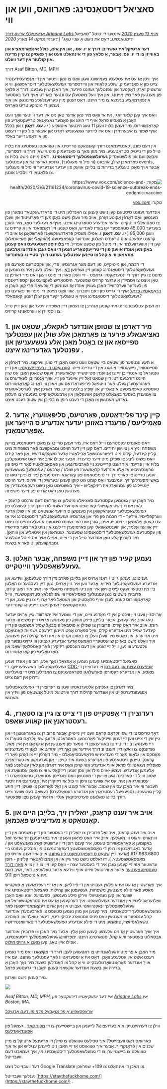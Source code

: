 # סאציאל דיסטאַנסינג: פארוואס, ווען און ווי

_[אָריגינאַללי ארויס דורך Ariadne Labs אויף 13 מערץ 2020](https://www.ariadnelabs.org/resources/articles/news/social-distancing-this-is-not-a-snow-day) אונטער די טיטל "סאציאל דיסטאַנסינג: דאָס איז נישט אַ שניי טאָג" | דערהייַנטיקט 14 מערץ 2020_

**דער אַרטיקל איז געשריבן דורך אַ יו. עס., און אין אַזאַ, כּולל אינפֿאָרמאַציע און באַווייַזן צו די יו. עס. אָבער, אַ פּלאַץ פון די אינהאַלט וועט אויך פּאַסיק צו קיין מדינה און קולטור אין דער וועלט.**

דורך Asaf Bitton, MD, MPH

איך וויסן אַז עס איז עטלעכע צעמישונג וועגן וואָס צו טאָן ווייַטער אין די אַנפּרעסידענטיד צייט פון אַ פּאַנדעמיק, שולע קלאָוזיז און וויידספּרעד געזעלשאַפטלעך דיסראַפּשאַן. ווי אַ ערשטיק זאָרגן דאָקטער און עפנטלעך געזונט פירער, איך האָבן שוין געבעטן דורך אַ פּלאַץ פון מענטשן פֿאַר מיין מיינונג, און איך וועל צושטעלן עס ונטער באזירט אויף דער בעסטער אינפֿאָרמאַציע בנימצא צו מיר הייַנט. דאָס זענען מיין פערזענלעכע מיינונגען און איך נעמען די נויטיקע טריט פאָרויס.

וואָס איך קען קלאר זאָגן, איז אַז וואָס מיר טאָן אָדער טאָן ניט אין דער ווייַטער וואָך וועט האָבן אַ מאַסיוו פּראַל אויף די היגע און טאָמער נאַציאָנאַל טרייַעקטאָריע פון קאָראָנאַווירוס. מיר זענען בלויז וועגן 11 טעג הינטער איטאליע ( **יו. עס. דאַטן** ) און בכלל אויף שפּור צו איבערחזרן וואָס איז ליידער געשעעניש דאָרט און איבער פיל פון די רעשט פון אייראָפּע זייער באַלד.

אין דעם פונט, קאַנטיינמאַנט דורך קאָנטאַקט טרייסינג און געוואקסן טעסטינג איז בלויז טייל פון די נייטיק סטראַטעגיע. מיר מוזן מאַך צו פּאַנדעמיק מיטיגיישאַן דורך וויידספּרעד, ומבאַקוועם און פולשטענדיק **געזעלשאַפטלעך דיסטאַנסינג** . דאָס מיינט נישט בלויז צו פאַרמאַכן שולן, אַרבעט (ווי פיל ווי מעגלעך), גרופּע גאַדערינגז און עפנטלעך events, אָבער אויך מאַכן טעגלעך ברירות צו בלייַבן אַוועק פון יעדער אנדערער ווי פיל ווי מעגלעך צו פלאַטאַן די ויסבייג אונטן.

<center style=";text-align:right;direction:rtl"><img src="/graph.jpeg" alt="מקור: https://www.vox.com/science-and-health/2020/3/6/21161234/coronavirus-covid-19-science-outbreak-ends-endemic-vaccine"><p style=";text-align:right;direction:rtl"><em>מקור: <a href="https://www.vox.com/science-and-health/2020/3/6/21161234/coronavirus-covid-19-science-outbreak-ends-endemic-vaccine">vox.com</a></em></p></center>

אונדזער געזונט סיסטעם קען נישט קענען צו האַנדלען מיט די פּראַדזשעקטאַד נומערן פון מענטשן וואָס דאַרפֿן אַקוטע זאָרגן, אויב מיר וועלן נישט באַקומען די פאָרטיטוד און וועלן צו סאָסיאַללי ווייַטקייט יעדער אנדערע סטאַרטינג איצט. אויף אַ רעגולער טאָג, מיר האָבן בעערעך 45,000 סטאַפפעד יקו בעדז לאַנדיש, וואָס קענען זיין ראַמפּאַנד אין אַ קריזיס צו וועגן 95,000 ( **יו. עס. דאַטן** ). אפילו מעסיק פּראַדזשעקשאַנז פֿאָרשלאָגן אַז אויב די קראַנט ינפעקטיאָוס טרענדס האַלטן, אונדזער קאַפּאַציטעט (לאָוקאַלי און נאציאנאלע) קען זיין אָוווערוועלמד אין די מיטל פון שפּעט אפריל. **די בלויז סטראַטעגיעס וואָס קענען באַקומען אונדז אַוועק פון די טרייַעקטאָריע זענען די וואָס געבן אונדז צו אַרבעטן צוזאַמען ווי אַ קהל צו טייַנען עפנטלעך געזונט דורך סטייינג באַזונדער.**

די חכמה, און נייטיקייַט, פון דעם מער אַגרעסיוו, פרי, און עקסטרעם פאָרעם פון געזעלשאַפטלעך דיסטאַנסינג קענען זיין געפֿונען [דאָ](https://www.nytimes.com/interactive/2020/03/13/opinion/coronavirus-trump-response.html?action=click&module=Opinion&pgtype=Homepage--) . איך וואָלט בעטן איר צו נעמען אַ מינוט צו גיין דורך די ינטעראַקטיוו גראַפס - זיי וועלן פאָרן די פונט וועגן וואָס מיר דאַרפֿן צו טאָן איצט צו ויסמיידן אַ ערגער קריזיס שפּעטער. היסטאָריש לעקציעס און יקספּיריאַנסיז פון לענדער ווערלדווייד האָבן געוויזן אונדז אַז גענומען די אַקשאַנז פרי קען האָבן אַ [דראַמאַטיק פּראַל](https://bmcpublichealth.biomedcentral.com/articles/10.1186/s12889-018-5446-1) אויף די גרייס פון דעם ויסברוך. אַזוי וואָס מיינען די ימפּרוווד פאָרעם פון געזעלשאַפטלעך דיסטאַנסינג אויף אַ טעגלעך יקער ווען שולן זענען קאַנסאַלד?

דאָ זענען עטלעכע טריט איר קענען אָנהייבן צו נעמען דיין משפּחה זיכער און טאָן דיין טייל צו ויסמיידן אַ ווערסאַנינג קריזיס:

## 1\. מיר דאַרפֿן צו שטופּן אונדזער לאקאלע, שטאַט און נאציאנאלע פירער צו פאַרמאַכן אַלע שולן און עפנטלעך ספּייסאַז און צו באָטל מאַכן אַלע געשעענישן און עפנטלעך גאַדערינגז _איצט_ .

א היגע ענטפער פון שטאָט ביי שטאָט וועט נישט האָבן די טויגן ווירקונג. מיר דאַרפֿן אַ סטייסטוויד, ניישאַנווייד צוגאַנג אין די טריינג צייט. [קאָנטאַקט דיין רעפּריזענאַטיוו](https://www.house.gov/representatives/find-your-representative) און דיין גענעראל צו אָנטרייַבן זיי צו אָנווענדן סטייטשייד קלאָוזשערז. זעקס שטאַטן האָבן עס שוין היינט דורכגעפירט. דיין שטאַט זאָל זיין איינער פון זיי. אויך אָנטרייַבן לעאַדערס צו פאַרגרעסערן געלט פֿאַר נויטפאַל פּריפּעראַדנאַס און מאַכן וויידאַנינג קאָראָנאַווירוס טעסטינג קאַפּאַציטעט אַ באַלדיק און שפּיץ בילכערקייַט. מיר דאַרפֿן אויך לעגיסלאַטאָרס צו אָנווענדן בעסער באַצאָלט קראַנק אַוועקלאָזן און אַרבעטלאָזיקייט בענעפיץ צו העלפן נאַדזש מענטשן צו מאַכן די רעכט רופן צו בלייַבן אין שטוב רעכט איצט.

## 2\. קיין קינד פּלייַדאַטעס, פּאַרטיעס, סליפּאָווערז, אָדער פאַמיליעס / פרענדז באזוכן יעדער אנדערע ס הייזער און אַפּאַרטמאַנץ.

דאָס סאָונדס עקסטרעם ווייַל דאָס איז. מיר זענען טריינג צו מאַכן דיסטאַנסע צווישן משפּחה וניץ און צווישן יחידים. דאָס קען זיין דער הויפּט ומבאַקוועם פֿאַר משפחות מיט קליין קינדער, קידס מיט דיפערענטשאַל אַבילאַטיז אָדער טשאַלאַנדזשיז, און פֿאַר קידס וואָס פשוט ליבע צו שפּילן מיט זייער פרענדז. אָבער אפילו אויב איר האָט אויסגעקליבן בלויז איין פרייַנד, איר זענט קריייטינג נייַ פֿאַרבינדונגען און פּאַסאַבילאַטיז פֿאַר די טיפּ פון טראַנסמיסיע אַז אַלע אונדזער קלאָוזשערז פון שולע / אַרבעט / עפנטלעך געשעענישן זענען טריינג צו פאַרמייַדן. די סימפּטאָמס פון קאָראָנאַווירוס נעמען פיר צו פינף טעג צו באַשייַמפּערלעך זיך. עמעצער וואָס קומט גוט קוקן קענען יבערשיקן די ווירוס. דער הויפּט ייַנטיילונג פון עסנוואַרג איז ריזיקאַליש - איך באשטימט טאָן נישט רעקאָמענדירן אַז מענטשן טאָן דאָס אַרויס פון זייער משפּחה.

מיר האָבן שוין גענומען עקסטרעם סאציאלע מיטלען צו אַדרעס דעם ערנסט קרענק - לאָזן אונדז נישט אַקטיוולי קאָו-אָפּט אונדזער השתדלות דורך הויך לעוועלס פון געזעלשאַפטלעך ינטעראַקשאַן אין מענטשן ס הייזער אַנשטאָט פון אין שולן אָדער ווערקפּלייסיז. ווידער - די חכמה פון פרי און אַגרעסיוו געזעלשאַפטלעך דיסטאַנסינג איז אַז עס קענען פלאַטאַן די ויסבייג אויבן, געבן אונדזער געזונט סיסטעם אַ געלעגנהייט צו נישט זיין אָוווערוועלמד, און יווענטשאַוואַלי קען פאַרמינערן די לענג און נויט פֿאַר מער פּיריאַדז פון עקסטרעם געזעלשאַפטלעך דיסטאַנסינג שפּעטער. געטראפן אין איטאליע און וווהאַן). מיר דאַרפֿן אַלע טאָן אונדזער טייל אין די צייט, אפילו אויב עס מיטל עטלעכע ומבאַקוועמקייַט פֿאַר אַ בשעת.

## 3\. נעמען קעיר פון זיך און דיין משפּחה, אָבער האַלטן געזעלשאַפטלעך ווייַטקייט.

געניטונג, נעמען גייט / ראַנז אַרויס און בלייַבן פארבונדן דורך טעלעפאָן, ווידעא און אנדערע געזעלשאַפטלעך מידיאַ. אָבער ווען איר גיין אַרויס, טאָן דיין בעסטער צו האַלטן בייַ מינדסטער זעקס פֿיס צווישן איר און ניט-משפּחה מיטגלידער. אויב איר האָט קידס, פּרובירן נישט צו נוצן עפנטלעך פאַסילאַטיז ווי שפּילפּלאַץ סטראַקטשערז, ווייַל קאָראָנאַווירוס קענען לעבן אויף פּלאַסטיק און מעטאַל פֿאַר אַרויף צו נייַן טעג, און די סטראַקטשערז זענען נישט רייניקונג קעסיידער.

אַרויסגיין וועט זיין וויכטיק אין די מאָדנע צייט, און די וועטער איז ימפּרוווד. גיין אַרויס יעדער טאָג אויב איר קענען, אָבער בלייבן פיזיק אַוועק פון מענטשן אַרויס דיין משפּחה אָדער רומז. אויב איר האָט קידס, פּרובירן צו שפּילן אַ פוסבאָל פוסבאָל שפּיל אַנשטאָט פון דיין קינדער שפּיל מיט אנדערע קידס, ווייַל ספּאָרט אָפט מיינען דירעקט גשמיות קאָנטאַקט מיט אנדערע. און כאָטש מיר וועלן וועלן צו באַזוכן זקנים אין אונדזער קהילה אין מענטש, איך וואָלט נישט באַזוכן שוועסטעריי האָמעס אָדער אנדערע געביטן ווו גרויס נומער פון עלטערע וווינען, ווייַל זיי זענען אין דעם העכסטן ריזיקירן פֿאַר קאַמפּלאַקיישאַנז און מאָרטאַליטי פון קאָראָנאַווירוס.

סאציאל דיסטאַנסינג קענען נעמען אַ אָפּצאָל (נאָך אַלע, רובֿ פון אונדז זענען געזעלשאַפטלעך באשעפענישן). די [CDC אָפפערס עצות און רעסורסן](https://www.cdc.gov/coronavirus/2019-ncov/about/coping.html) צו רעדוצירן די מאַסע, און אנדערע [רעסורסן פאָרשלאָגן סטראַטעגיעס צו האַנדלען](https://www.verywellmind.com/managing-coronavirus-anxiety-4798909) מיט די צוגעלייגט דרוק אין דעם צייט.

מיר דאַרפֿן צו געפֿינען אָלטערנאַטיוו וועגן צו רעדוצירן די געזעלשאַפטלעך אפגעזונדערטקייט אין אונדזער קהילות דורך ווירטועל מיטל אַנשטאָט פון וויזיץ אין מענטש.

## 4\. רעדוצירן די אָפטקייַט פון די צייט צו גיין צו סטאָרז, רעסטראַנץ און קאַווע שאַפּס.

דאָך טריפּס צו די שפּייַזקראָם קראָם וועט זיין נייטיק, אָבער פּרובירן צו באַגרענעצן זיי און גיין אין די צייט ווען זיי זענען ווייניקער פאַרנומען. באַטראַכטן פרעגן שפּייַזקראָם סטאָרז צו ריי מענטשן בייַ די טיר צו באַגרענעצן די נומער פון מענטשן אין אַ קראָם אין איין מאָל. געדענקט צו וואַשן דיין הענט ונ דורך איידער און נאָך דיין יאַזדע. און לאָזן די מעדיציניש מאַסקס און גלאַווז פֿאַר די מעדיציניש פּראָפעססיאָנאַלס - מיר דאַרפֿן זיי צו זאָרגן פֿאַר די קראַנק. טייַנען דיסטאַנסע פֿון אנדערע בשעת איר קויפן - און געדענקען אַז כאַרדאַנינג סאַפּלייז נעגאַטיוולי פּראַל אויף אנדערע אַזוי קויפן וואָס איר דאַרפֿן און לאָזן עטלעכע פֿאַר אַלעמען אַנדערש. נעמען-אויס מילז און עסן זענען ריזיקאַליש ווי צו מאַכן עסנוואַרג אין שטוב ווייַל די פֿאַרבינדונגען צווישן די מענטשן וואָס צוגרייטן עסנוואַרג, טראַנספּאָרט די עסנוואַרג און איר. עס איז שווער צו וויסן ווי פיל אַז ריזיקירן איז, אָבער עס איז זיכער העכער ווי איר מאַכן עס אין שטוב. אָבער איר קענט און זאָל פאָרזעצן צו שטיצן דיין היגע קליין געשעפטן (ספּעציעל רעסטראַנץ און אנדערע רעטאַילערס) בעשאַס דעם שווער צייט דורך בייינג טאַלאַנט סערטיפיקאַץ אָנליין אַז איר קענען נוצן שפּעטער.

## 5\. אויב איר זענט קראַנק, יזאָלירן זיך, בלייַבן היים און קאָנטאַקט אַ מעדיציניש פאַכמאַן.

אויב איר זענט קראַנק, איר זאָל פּרובירן צו יזאָלירן די בעסטער פון דיין משפּחה אין דיין וווינאָרט ווי גוט ווי מעגלעך. אויב איר האָט פֿראגן וועגן צי איר באַגרענעצן זיך אָדער זאָל באַקומען אַ קאָראָנאַווירוס טעסט, איר קענט רופן דיין ערשטיק זאָרג מאַנשאַפֿט און / אָדער באַטראַכטן צו רופן די מאַססאַטשוסעטץ דעפּאַרטמענט פון פּובליק געזונט ביי 617.983.6800 (אָדער דיין [שטאַט ס דעפּאַרטמענט פון געזונט](https://www.cdc.gov/coronavirus/2019-ncov/downloads/Phone-Numbers_State-and-Local-Health-Departments.pdf) אויב איר זענט אַרויס פון מאַססאַטשוסעטץ. ). דו זאלסט נישט נאָר גיין אין אַן אַמבולאַטאָרי קליניק - רופן ערשטער אַזוי זיי קענען געבן איר די בעסטער עצה - וואָס קען זיין צו גיין צו אַ [פאָרן דורך טעסטינג צענטער](https://www.theverge.com/2020/3/11/21174880/coronavirus-testing-drive-thru-colorado-connecticut-washington) אָדער אַ ווירטואַל וויזיט אויף ווידעא אָדער טעלעפאָן. דאָך, אויב דאָס איז אַ נויטפאַל רופן 911.

איך פאַרשטיין אַז עס איז אַ פּלאַץ געבויט אין די פֿירלייגן, און אַז זיי רעפּראַזענץ אַ פאַקטיש מאַסע פֿאַר פילע מענטשן, משפחות, געשעפטן און קהילות. סאציאל דיסטאַנסינג איז שווער און קען נעגאַטיוולי ווירקן פילע מענטשן, ספּעציעל יענע וואָס האָבן וואַלנעראַביליטיז אין אונדזער געזעלשאַפט. איך דערקענען אַז עס איז סטראַקטשעראַל און געזעלשאַפטלעך ינאַקטיוואַטי געבויט אין און אַרום רעקאַמאַנדיישאַנז פֿאַר געזעלשאַפטלעך דיסטאַנסינג. מיר קענען און מוזן נעמען סטעפּס צו פֿאַרבעסערן אונדזער קהל ענטפער צו מענטשן וואָס פּנים עסנוואַרג ינסיקיוריטי, דינער גוואַלד און האָוסינג טשאַלאַנדזשיז, צוזאַמען מיט די פילע אנדערע געזעלשאַפטלעך דיסאַדוואַנטידזשיז.

איך אויך פאַרשטיין אַז ניט אַלעמען קענען טאָן אַלץ. אָבער מיר האָבן צו פּרובירן אונדזער אַבסאָלוט בעסטער ווי אַ קהל, סטאַרטינג הייַנט. ימפּרוווינג געזעלשאַפטלעך דיסטאַנסינג, אפילו איין טאָג, קען [מאַכן אַ גרויס חילוק](https://www.ncbi.nlm.nih.gov/pubmed/19400970/) .

מיר האָבן אַ פּרימיטיוו געלעגנהייט צו ראַטעווען לעבן דורך די אַקשאַנז וואָס מיר נעמען רעכט איצט אין עטלעכע וואָכן. דאָס איז אַ ימפּעראַטיוו פֿאַר עפנטלעך געזונט. עס איז אויך אונדזער פֿאַראַנטוואָרטלעכקייט ווי אַ קהל צו האַנדלען בשעת מיר נאָך האָבן אַ ברירה און בשעת אונדזער אַקשאַנז קענען האָבן די גרעסטע פּראַל.

מיר קענען נישט וואַרטן.

![](/signature.png)

_Asaf Bitton, MD, MPH, איז דער יגזעקיאַטיוו דירעקטאָר פון [Ariadne Labs](https://www.ariadnelabs.org) אין Boston, MA._

_[אראפקאפיע אַ פּרינטאַבאַל פּדף פון דעם אַרטיקל](https://www.ariadnelabs.org/wp-content/uploads/sites/2/2020/03/Social-Distancing-This-is-Not-a-Snow-Day-Bitton.pdf)_

---

ווילן צו דערהייַנטיקן אַ איבערזעצונג? לייענען און ביישטייערן צו די [מקור קאָד](https://github.com/vvo/istayhome.info) . געמעל פֿון [אָפּענדאָאָדלעס](https://generator.opendoodles.com/)

פארוואס דאָס וועבזייטל? איך טכילעס געוואלט צו טיילן די אָריגינעל אַרטיקל צו מיין שכנים אין פֿראַנקרייַך. אָבער איך געוואוסט אַז זיי האבן ניט לייענען ענגליש און אַז איך געוואלט צו ביישטייערן צו די געזעלשאַפטלעך דיסטאַנסינג מי, איך געמאכט דעם וועבזייטל.

דער וועבזייטל ניצט Google Translate צו מאַכן די אינהאַלט צו 109+ שפראכן.

ענלעך וועבזייטל: [https://staythefuckhome.com/](https://staythefuckhome.com/) .